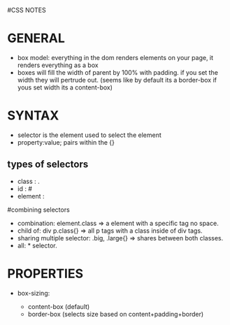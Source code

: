 #CSS NOTES
# GENERAL
  * box model: everything in the dom renders elements on your page, it renders everything as a box
  * boxes will fill the width of parent by 100% with padding. if you set the width they will pertrude out.  (seems like by default its a border-box if yous set width its a content-box)
# SYNTAX 
  * selector is the element used to select the element
  * property:value; pairs within the {}

## types of selectors
  * class : .<class>
  * id : #<id>
  * element : <element>

#combining selectors 
  * combination: element.class => a element with a specific tag no space.
  * child of: div p.class{} => all p tags with a class inside of div tags.
  * sharing multiple selector: .big, .large{} => shares between both classes.
  * all: * selector. 

# PROPERTIES
  * box-sizing: <prop>
    - content-box (default)
    - border-box (selects size based on content+padding+border)



